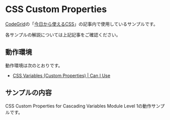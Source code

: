 # CSS Custom Properties

[CodeGrid](http://www.codegrid.net/)の「[今日から使えるCSS](https://app.codegrid.net/series/2016-useful-css)」の記事内で使用しているサンプルです。

各サンプルの解説については上記記事をご確認ください。


## 動作環境

動作環境は次のとおりです。

- [CSS Variables (Custom Properties) | Can I Use](http://caniuse.com/#feat=css-variables)


## サンプルの内容

CSS Custom Properties for Cascading Variables Module Level 1の動作サンプルです。

